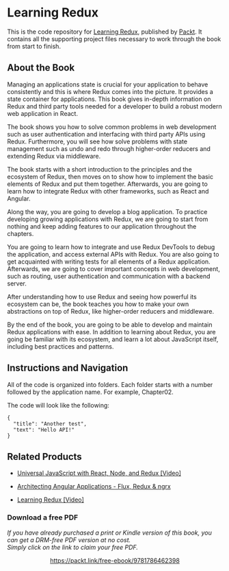 # Learning Redux
This is the code repository for [Learning Redux](https://www.packtpub.com/web-development/learning-redux?utm_source=github&utm_medium=repository&utm_campaign=9781786462398), published by [Packt](https://www.packtpub.com/?utm_source=github). It contains all the supporting project files necessary to work through the book from start to finish.

## About the Book
Managing an applications state is crucial for your application to behave consistently and this is where Redux comes into the picture. It provides a state container for applications. This book gives in-depth information on Redux and third party tools needed for a developer to build a robust modern web application in React.

The book shows you how to solve common problems in web development such as user authentication and interfacing with third party APIs using Redux. Furthermore, you will see how solve problems with state management such as undo and redo through higher-order reducers and extending Redux via middleware.

The book starts with a short introduction to the principles and the ecosystem of Redux, then moves on to show how to implement the basic elements of Redux and put them together. Afterwards, you are going to learn how to integrate Redux with other frameworks, such as React and Angular.

Along the way, you are going to develop a blog application. To practice developing growing applications with Redux, we are going to start from nothing and keep adding features to our application throughout the chapters.

You are going to learn how to integrate and use Redux DevTools to debug the application, and access external APIs with Redux. You are also going to get acquainted with writing tests for all elements of a Redux application. Afterwards, we are going to cover important concepts in web development, such as routing, user authentication and communication with a backend server.

After understanding how to use Redux and seeing how powerful its ecosystem can be, the book teaches you how to make your own abstractions on top of Redux, like higher-order reducers and middleware.

By the end of the book, you are going to be able to develop and maintain Redux applications with ease. In addition to learning about Redux, you are going be familiar with its ecosystem, and learn a lot about JavaScript itself, including best practices and patterns.

## Instructions and Navigation
All of the code is organized into folders. Each folder starts with a number followed by the application name. For example, Chapter02.



The code will look like the following:
```
{
  "title": "Another test",
  "text": "Hello API!"
}
```



## Related Products
* [Universal JavaScript with React, Node, and Redux [Video]](https://www.packtpub.com/web-development/universal-javascript-react-node-and-redux-video?utm_source=github&utm_medium=repository&utm_campaign=9781787286795)

* [Architecting Angular Applications - Flux, Redux & ngrx](https://www.packtpub.com/web-development/architecting-angular-applications-flux-redux-ngrx?utm_source=github&utm_medium=repository&utm_campaign=9781787122406)

* [Learning Redux [Video]](https://www.packtpub.com/web-development/learning-redux-video?utm_source=github&utm_medium=repository&utm_campaign=9781787125810)

### Download a free PDF

 <i>If you have already purchased a print or Kindle version of this book, you can get a DRM-free PDF version at no cost.<br>Simply click on the link to claim your free PDF.</i>
<p align="center"> <a href="https://packt.link/free-ebook/9781786462398">https://packt.link/free-ebook/9781786462398 </a> </p>